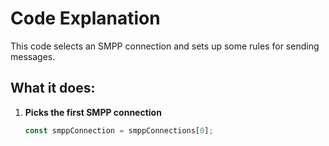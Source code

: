 # Code Explanation

This code selects an SMPP connection and sets up some rules for sending messages.

## What it does:

1. **Picks the first SMPP connection**  
   ```javascript
   const smppConnection = smppConnections[0];
   ```
